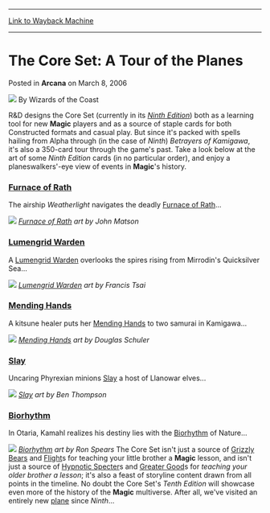 
---
[Link to Wayback Machine](https://web.archive.org/web/20211208004435/https://magic.wizards.com/en/articles/archive/core-set-tour-planes-2006-03-08)

[_metadata_:author]:- "Wizards of the Coast"
[_metadata_:description]:- "R&D designs the Core Set (currently in its Ninth Edition) both as a learning tool for new Magic players and as a source of staple cards for both Constructed formats and casual play. But since it's packed with spells hailing from Alpha through (in the case of Ninth) Betrayers of Kamigawa, it's also a 350-card tour through the game's past. Take a look below at the art of some"
[_metadata_:generator]:- "Drupal 7 (http://drupal.org)"
[_metadata_:node]:- "702806"
[_metadata_:publish_date]:- "2006-03-08"
[_metadata_:source]:- "div-main-content"
[_metadata_:title]:- "The Core Set: A Tour of the Planes"
[_metadata_:wayback_capture_timestamp]:- "2021-12-08 00:44:35"
[_metadata_:wayback_raw_url]:- "https://web.archive.org/web/20211208004435id_/https://magic.wizards.com/en/articles/archive/core-set-tour-planes-2006-03-08"
[_metadata_:wayback_url]:- "https://magic.wizards.com/en/articles/archive/core-set-tour-planes-2006-03-08"
---


The Core Set: A Tour of the Planes
==================================



 Posted in **Arcana**
 on March 8, 2006 






![](https://media.magic.wizards.com/styles/auth_small/public/images/person/wizards_author.jpg)
By Wizards of the Coast












R&D designs the Core Set (currently in its *[Ninth Edition](http://archive.wizards.com/Magic/Magazine/Article.aspx?x=magic/expansion/9e)*) both as a learning tool for new **Magic** players and as a source of staple cards for both Constructed formats and casual play. But since it's packed with spells hailing from Alpha through (in the case of *Ninth*) *Betrayers of Kamigawa*, it's also a 350-card tour through the game's past. Take a look below at the art of some *Ninth Edition* cards (in no particular order), and enjoy a planeswalkers'-eye view of events in **Magic**'s history.


### [Furnace of Rath](https://gatherer.wizards.com/Pages/Card/Details.aspx?name=Furnace+of+Rath)


The airship *Weatherlight* navigates the deadly [Furnace of Rath](https://gatherer.wizards.com/Pages/Card/Details.aspx?name=Furnace+of+Rath)...


[![](https://media.wizards.com/legacy/magic/images/mtgcom/arcana1000/1030_furnace.jpg)](http://gatherer.wizards.com/Pages/Card/Details.aspx?&name=Furnace%2Bof%2BRath) *[Furnace of Rath](https://gatherer.wizards.com/Pages/Card/Details.aspx?name=Furnace+of+Rath) art by John Matson*
### [Lumengrid Warden](https://gatherer.wizards.com/Pages/Card/Details.aspx?name=Lumengrid+Warden)


A [Lumengrid Warden](http://gatherer.wizards.com/Pages/Card/Details.aspx?&name=Lumengrid%2BWarden) overlooks the spires rising from Mirrodin's Quicksilver Sea...


[![](https://media.wizards.com/legacy/magic/images/mtgcom/arcana1000/1030_warden.jpg)](http://gatherer.wizards.com/Pages/Card/Details.aspx?&name=Lumengrid%2BWarden) *[Lumengrid Warden](https://gatherer.wizards.com/Pages/Card/Details.aspx?name=Lumengrid+Warden) art by Francis Tsai*
### [Mending Hands](https://gatherer.wizards.com/Pages/Card/Details.aspx?name=Mending+Hands)


A kitsune healer puts her [Mending Hands](https://gatherer.wizards.com/Pages/Card/Details.aspx?name=Mending+Hands) to two samurai in Kamigawa...


[![](https://media.wizards.com/legacy/magic/images/mtgcom/arcana1000/1030_hands.jpg)](http://gatherer.wizards.com/Pages/Card/Details.aspx?&name=Mending%2BHands) *[Mending Hands](https://gatherer.wizards.com/Pages/Card/Details.aspx?name=Mending+Hands) art by Douglas Schuler*
### [Slay](https://gatherer.wizards.com/Pages/Card/Details.aspx?name=Slay)


Uncaring Phyrexian minions [Slay](https://gatherer.wizards.com/Pages/Card/Details.aspx?name=Slay) a host of Llanowar elves...


[![](http://www.wizards.com/magic/images/mtgcom/arcana1000/1030_Slay.jpg)](http://gatherer.wizards.com/Pages/Card/Details.aspx?&name=Slay) *[Slay](https://gatherer.wizards.com/Pages/Card/Details.aspx?name=Slay) art by Ben Thompson*
### [Biorhythm](https://gatherer.wizards.com/Pages/Card/Details.aspx?name=Biorhythm)


In Otaria, Kamahl realizes his destiny lies with the [Biorhythm](http://gatherer.wizards.com/Pages/Card/Details.aspx?&name=Biorhythm) of Nature...


[![](https://web.archive.org/web/20120908004942im_/http://www.wizards.com/magic/images/mtgcom/arcana1000/1030_Biorhythm.jpg)](http://gatherer.wizards.com/Pages/Card/Details.aspx?&name=Biorhythm) *[Biorhythm](https://gatherer.wizards.com/Pages/Card/Details.aspx?name=Biorhythm) art by Ron Spears*
The Core Set isn't just a source of [Grizzly Bears](https://gatherer.wizards.com/Pages/Card/Details.aspx?name=Grizzly+Bears) and [Flight](https://gatherer.wizards.com/Pages/Card/Details.aspx?name=Flight)s for teaching your little brother a **Magic** lesson, and isn't just a source of [Hypnotic Specter](https://gatherer.wizards.com/Pages/Card/Details.aspx?name=Hypnotic+Specter)s and [Greater Good](https://gatherer.wizards.com/Pages/Card/Details.aspx?name=Greater+Good)s for *teaching your older brother a lesson*; it's also a feast of storyline content drawn from all points in the timeline. No doubt the Core Set's *Tenth Edition* will showcase even more of the history of the **Magic** multiverse. After all, we've visited an entirely new [plane](http://archive.wizards.com/Magic/Magazine/Article.aspx?x=magic/expansion/rav) since *Ninth*...








